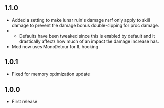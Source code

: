 ## 1.1.0

- Added a setting to make lunar ruin's damage nerf only apply to skill damage to prevent the damage bonus double-dipping for proc damage.
- - Defaults have been tweaked since this is enabled by default and it drastically affects how much of an impact the damage increase has.
- Mod now uses MonoDetour for IL hooking

## 1.0.1

- Fixed for memory optimization update

## 1.0.0

- First release